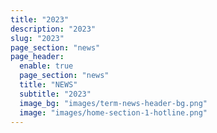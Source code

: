 ```yaml
---
title: "2023"
description: "2023"
slug: "2023"
page_section: "news"
page_header:
  enable: true
  page_section: "news"
  title: "NEWS"
  subtitle: "2023"
  image_bg: "images/term-news-header-bg.png"
  image: "images/home-section-1-hotline.png"
---
```

